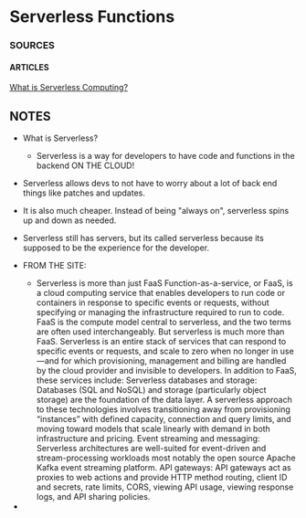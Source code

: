 # Serverless Functions

### SOURCES


#### ARTICLES
[What is Serverless Computing?](https://www.ibm.com/topics/serverless)
[]()
[]()

## NOTES

- What is Serverless?
  - Serverless is a way for developers to have code and functions in the backend ON THE CLOUD!
- Serverless allows devs to not have to worry about a lot of back end things like patches and updates. 
- It is also much cheaper. Instead of being "always on", serverless spins up and down as needed.
- Serverless still has servers, but its called serverless because its supposed to be the experience for the developer. 
- FROM THE SITE:
  - Serverless is more than just FaaS
Function-as-a-service, or FaaS, is a cloud computing service that enables developers to run code or containers in response to specific events or requests, without specifying or managing the infrastructure required to run to code.
FaaS is the compute model central to serverless, and the two terms are often used interchangeably. But serverless is much more than FaaS. Serverless is an entire stack of services that can respond to specific events or requests, and scale to zero when no longer in use—and for which provisioning, management and billing are handled by the cloud provider and invisible to developers. In addition to FaaS, these services include:
Serverless databases and storage: Databases (SQL and NoSQL) and storage (particularly object storage) are the foundation of the data layer. A serverless approach to these technologies involves transitioning away from provisioning “instances” with defined capacity, connection and query limits, and moving toward models that scale linearly with demand in both infrastructure and pricing.
Event streaming and messaging: Serverless architectures are well-suited for event-driven and stream-processing workloads most notably the open source Apache Kafka event streaming platform.
API gateways: API gateways act as proxies to web actions and provide HTTP method routing, client ID and secrets, rate limits, CORS, viewing API usage, viewing response logs, and API sharing policies.

- 